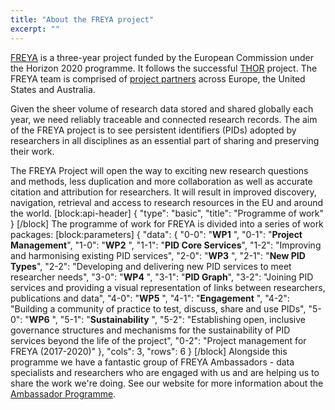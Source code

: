 ```yaml
---
title: "About the FREYA project"
excerpt: ""
---
```

[FREYA](https://www.project-freya.eu/en) is a three-year project funded by the European Commission under the Horizon 2020 programme. It follows the successful [THOR](https://project-thor.eu/the-thor-mission/) project. The FREYA team is comprised of [project partners](https://www.project-freya.eu/en/about/partners) across Europe, the United States and Australia.

Given the sheer volume of research data stored and shared globally each year, we need reliably traceable and connected research records. The aim of the FREYA project is to see persistent identifiers (PIDs) adopted by researchers in all disciplines as an essential part of sharing and preserving their work. 

The FREYA Project will open the way to exciting new research questions and methods, less duplication and more collaboration as well as accurate citation and attribution for researchers. It will result in improved discovery, navigation, retrieval and access to research resources in the EU and around the world.
[block:api-header]
{
  "type": "basic",
  "title": "Programme of work"
}
[/block]
The programme of work for FREYA is divided into a series of work packages:
[block:parameters]
{
  "data": {
    "0-0": "**WP1** ",
    "0-1": "**Project Management**",
    "1-0": "**WP2** ",
    "1-1": "**PID Core Services**",
    "1-2": "Improving and harmonising existing PID services",
    "2-0": "**WP3** ",
    "2-1": "**New PID Types**",
    "2-2": "Developing and delivering new PID services to meet researcher needs",
    "3-0": "**WP4** ",
    "3-1": "**PID Graph**",
    "3-2": "Joining PID services and providing a visual representation of links between researchers, publications and data",
    "4-0": "**WP5** ",
    "4-1": "**Engagement** ",
    "4-2": "Building a community of practice to test, discuss, share and use PIDs",
    "5-0": "**WP6** ",
    "5-1": "**Sustainability** ",
    "5-2": "Establishing open, inclusive governance structures and mechanisms for the sustainability of PID services beyond the life of the project",
    "0-2": "Project management for FREYA (2017-2020)"
  },
  "cols": 3,
  "rows": 6
}
[/block]
Alongside this programme we have a fantastic group of FREYA Ambassadors - data specialists and researchers who are engaged with us and are helping us to share the work we're doing. See our website for more information about the [Ambassador Programme](https://www.project-freya.eu/Plone/en/ambassadors/ambassador-programme).